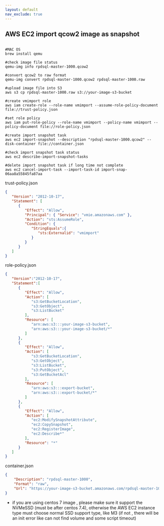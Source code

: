 ```yaml
---
layout: default
nav_exclude: true
---
```


## AWS EC2 import qcow2 image as snapshot

```shell

#MAC OS
brew install qemu

#check image file status
qemu-img info rpdsql-master-1000.qcow2

#convert qcow2 to raw format
qemu-img convert rpdsql-master-1000.qcow2 rpdsql-master-1000.raw 

#upload image file into S3
aws s3 cp rpdsql-master-1000.raw s3://your-image-s3-bucket

#create vmimport role
aws iam create-role --role-name vmimport --assume-role-policy-document file://trust-policy.json

#set role policy
aws iam put-role-policy --role-name vmimport --policy-name vmimport --policy-document file://role-policy.json

#create import snapshot task
aws ec2 import-snapshot --description "rpdsql-master-1000.qcow2" --disk-container file://container.json

#check import snapshot task status
aws ec2 describe-import-snapshot-tasks

#delete import snapshot task if long time not complete
aws ec2 cancel-import-task --import-task-id import-snap-06aa8a55845fa87aa

```

trust-policy.json
```json
{
   "Version": "2012-10-17",
   "Statement": [
      {
         "Effect": "Allow",
         "Principal": { "Service": "vmie.amazonaws.com" },
         "Action": "sts:AssumeRole",
         "Condition": {
            "StringEquals":{
               "sts:Externalid": "vmimport"
            }
         }
      }
   ]
}
```

role-policy.json
```json
{
   "Version":"2012-10-17",
   "Statement":[
      {
         "Effect": "Allow",
         "Action": [
            "s3:GetBucketLocation",
            "s3:GetObject",
            "s3:ListBucket" 
         ],
         "Resource": [
            "arn:aws:s3:::your-image-s3-bucket",
            "arn:aws:s3:::your-image-s3-bucket/*"
         ]
      },
      {
         "Effect": "Allow",
         "Action": [
            "s3:GetBucketLocation",
            "s3:GetObject",
            "s3:ListBucket",
            "s3:PutObject",
            "s3:GetBucketAcl"
         ],
         "Resource": [
            "arn:aws:s3:::export-bucket",
            "arn:aws:s3:::export-bucket/*"
         ]
      },
      {
         "Effect": "Allow",
         "Action": [
            "ec2:ModifySnapshotAttribute",
            "ec2:CopySnapshot",
            "ec2:RegisterImage",
            "ec2:Describe*"
         ],
         "Resource": "*"
      }
   ]
}
```

container.json
```json
{
    "Description": "rpdsql-master-1000",
    "Format": "raw",
    "Url": "https://your-image-s3-bucket.amazonaws.com/rpdsql-master-1000.raw"
}
```

* if you are using centos 7 image , please make sure it support the NVMeSSD (must be after centos 7.4), otherwise the AWS EC2 instance type must choose normal SSD support type, like M3 (if not , there will be an init error like can not find volume and some script timeout)

